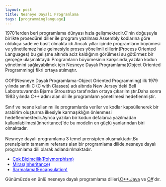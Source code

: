 ```yaml
---
layout: post
title: Nesneye Dayalı Programlama
tags: [programminglanguage]
---
```


1970&#39;lerden beri programlama dünyası hızla gelişmektedir.C&#39;nin doğuşuyla birlikte prosedürel diller ile program yazılması Assembly kodlarına göre oldukça sade ve basit olmakta idi.Ancak yıllar içinde programların büyümesi ve yönetilemez hale gelmesiyle proses yönelimli dillerin(Process Oriented Languages) bu gelişme altında aciz kaldığının görülmesi su götürmez bir gerçeğe ulaşmaktaydı.Programların büyümesinin karşısında,yazılan kodun yönetimini sağlayabilmek için Nesneye Dayalı Programlama(Object Oriented Programming) fikri ortaya atılmıştır.<br/><br/>
OOP(Nesneye Dayalı Programlama-Object Oriented Programming) ilk 1979 yılında sınıflı C (C with Classes) adı altında New Jersey&#39;deki Bell Laboratuvarında Bjarne Stroustrup tarafından ortaya çıkarılmıştır.Daha sonra 1983 yılında C++ adını alan dil ile programların yönetilmesi hedeflenmiştir.
<br/><br/>
Sınıf ve nesne kullanımı ile programlarda veriler ve kodlar kapsüllenerek bir arabirim oluşturma ilkesiyle karmaşıklığın önlenmesi hedeflenmektedir.Ayrıca yazılan bir kodun defalarca yazılmadan kullanılabilmesi(inheritance)&#39;de bu modelin en güçlü yanlarından biri olmaktadır.<br/><br/>
Nesneye dayalı programlama 3 temel prensipten oluşmaktadır.Bu prensiplerin tamamını referans alan bir programlama dilide,nesneye dayalı programlama dili olarak adlandırılmaktadır.
<ul>
<li><a href="http://www.abdullahvelioglu.com/blog/2015/09/05/cok-bicimlilik/" style="color:blue; font-weight:normal;" target="_blank">Çok Biçimcilik(Polymorphism)</a></li>
<li><a href="http://www.abdullahvelioglu.com/blog/2015/09/09/miras/" style="color:blue; font-weight:normal;" target="_blank">Miras(Inheritance)</a></li>
<li><a href="http://www.abdullahvelioglu.com/blog/2015/09/10/sarmalama/" style="color:blue; font-weight:normal;" target="_blank">Sarmalama(Encapsulation)</a></li>
</ul>
Günümüzde en ünlü nesneye dayalı programlama dilleri,<a href="http://www.abdullahvelioglu.com/blog/2015/09/02/c-plus-programlama-dili/" target="_blank">C++</a>,<a href="https://tr.wikipedia.org/wiki/Java_%28programlama_dili%29" target="_blank">Java</a> ve <a href="https://tr.wikipedia.org/wiki/C_Sharp" target="_blank">C#</a>&#39;dır. </td> </tr>
                    </table>
